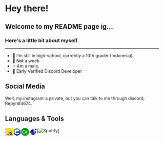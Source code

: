 # Hey there!

## Welcome to my README page ig...
### Here's a little bit about myself
---
- 📖 I'm still in high-school, currently a 10th grader (Indonesia).
- 🏹 ~~Not~~ a weeb.
- ♂️ Am a male.
- 💬 Early Verified Discord Developer

## Social Media
Well, my instagram is private, but you can talk to me through discord; Repyh#4674.

## Languages & Tools
<img align="left" alt="JavaScript" width="26px" src="https://raw.githubusercontent.com/github/explore/80688e429a7d4ef2fca1e82350fe8e3517d3494d/topics/javascript/javascript.png" /> <img align="left" alt="JavaScript" width="26px" src="https://raw.githubusercontent.com/github/explore/80688e429a7d4ef2fca1e82350fe8e3517d3494d/topics/cpp/cpp.png" /> <img align="left" alt="JavaScript" width="26px" src="https://raw.githubusercontent.com/github/explore/80688e429a7d4ef2fca1e82350fe8e3517d3494d/topics/csharp/csharp.png" /> <img align="left" alt="JavaScript" width="26px" src="https://raw.githubusercontent.com/github/explore/80688e429a7d4ef2fca1e82350fe8e3517d3494d/topics/lua/lua.png" />

[![Spotify](https://spotify-umber.vercel.app/api/spotify)]
